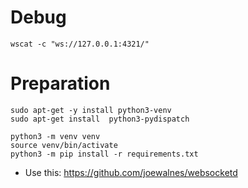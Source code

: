 

# Debug
```
wscat -c "ws://127.0.0.1:4321/"
```

# Preparation
```
sudo apt-get -y install python3-venv
sudo apt-get install  python3-pydispatch

python3 -m venv venv
source venv/bin/activate
python3 -m pip install -r requirements.txt
```

+ Use this: https://github.com/joewalnes/websocketd